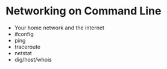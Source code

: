 # Networking on Command Line
- Your home network and the internet
- ifconfig
- ping
- traceroute
- netstat
- dig/host/whois